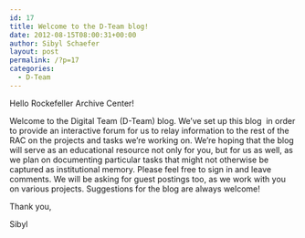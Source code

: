 ```yaml
---
id: 17
title: Welcome to the D-Team blog!
date: 2012-08-15T08:00:31+00:00
author: Sibyl Schaefer
layout: post
permalink: /?p=17
categories:
  - D-Team
---
```

Hello Rockefeller Archive Center!

Welcome to the Digital Team (D-Team) blog. We’ve set up this blog  in order to provide an interactive forum for us to relay information to the rest of the RAC on the projects and tasks we’re working on. We’re hoping that the blog will serve as an educational resource not only for you, but for us as well, as we plan on documenting particular tasks that might not otherwise be captured as institutional memory. Please feel free to sign in and leave comments. We will be asking for guest postings too, as we work with you on various projects. Suggestions for the blog are always welcome!

Thank you,

Sibyl
